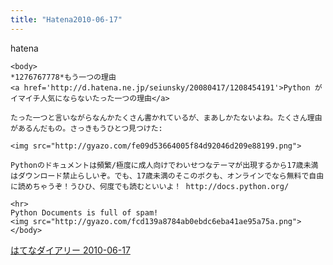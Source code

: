 ```yaml
---
title: "Hatena2010-06-17"
---
```


hatena

```
<body>
*1276767778*もう一つの理由
<a href='http://d.hatena.ne.jp/seiunsky/20080417/1208454191'>Python がイマイチ人気にならないたった一つの理由</a>

たった一つと言いながらなんかたくさん書かれているが、まあしかたないよね。たくさん理由があるんだもの。さっきもうひとつ見つけた:

<img src="http://gyazo.com/fe09d53664005f84d92046d209e88199.png">

Pythonのドキュメントは頻繁/極度に成人向けでわいせつなテーマが出現するから17歳未満はダウンロード禁止らしいぞ。でも、17歳未満のそこのボクも、オンラインでなら無料で自由に読めちゃうぞ！うひひ、何度でも読むといいよ！ http://docs.python.org/

<hr>
Python Documents is full of spam!
<img src="http://gyazo.com/fcd139a8784ab0ebdc6eba41ae95a75a.png">
</body>
```


[はてなダイアリー 2010-06-17](https://nishiohirokazu.hatenadiary.org/archive/2010/06/17)
